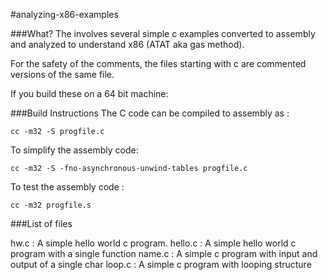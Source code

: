 #analyzing-x86-examples

###What?
The involves several simple c examples converted to assembly and analyzed to understand x86 (ATAT aka gas method). 

For the safety of the comments, the files starting with c are commented versions of the same file. 

If you build these on a 64 bit machine:

###Build Instructions
The C code can be compiled to assembly as :
```
cc -m32 -S progfile.c
```

To simplify the assembly code:

```
cc -m32 -S -fno-asynchronous-unwind-tables progfile.c
```

To test the assembly code : 
```
cc -m32 progfile.s
```

###List of files

hw.c : A simple hello world c program.
hello.c : A simple hello world c program with a single function
name.c : A simple c program with input and output of a single char 
loop.c : A simple c program with looping structure 
